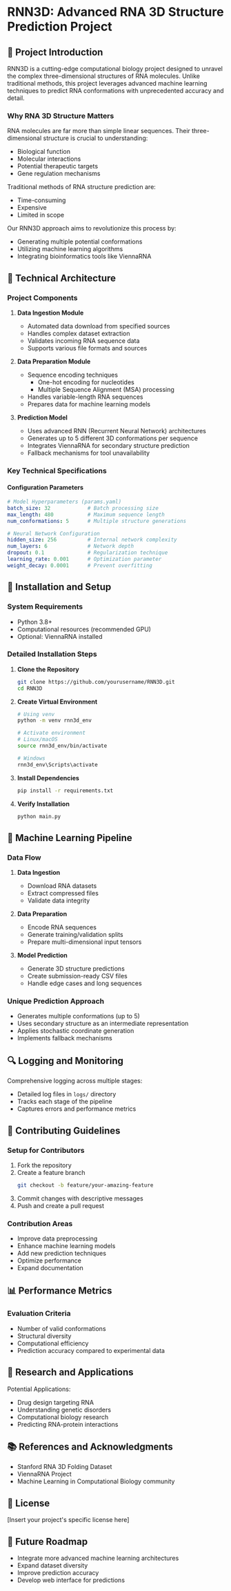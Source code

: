 # RNN3D: Advanced RNA 3D Structure Prediction Project

## 🧬 Project Introduction

RNN3D is a cutting-edge computational biology project designed to unravel the complex three-dimensional structures of RNA molecules. Unlike traditional methods, this project leverages advanced machine learning techniques to predict RNA conformations with unprecedented accuracy and detail.

### Why RNA 3D Structure Matters

RNA molecules are far more than simple linear sequences. Their three-dimensional structure is crucial to understanding:
- Biological function
- Molecular interactions
- Potential therapeutic targets
- Gene regulation mechanisms

Traditional methods of RNA structure prediction are:
- Time-consuming
- Expensive
- Limited in scope

Our RNN3D approach aims to revolutionize this process by:
- Generating multiple potential conformations
- Utilizing machine learning algorithms
- Integrating bioinformatics tools like ViennaRNA

## 🔬 Technical Architecture

### Project Components

1. **Data Ingestion Module**
   - Automated data download from specified sources
   - Handles complex dataset extraction
   - Validates incoming RNA sequence data
   - Supports various file formats and sources

2. **Data Preparation Module**
   - Sequence encoding techniques
     - One-hot encoding for nucleotides
     - Multiple Sequence Alignment (MSA) processing
   - Handles variable-length RNA sequences
   - Prepares data for machine learning models

3. **Prediction Model**
   - Uses advanced RNN (Recurrent Neural Network) architectures
   - Generates up to 5 different 3D conformations per sequence
   - Integrates ViennaRNA for secondary structure prediction
   - Fallback mechanisms for tool unavailability

### Key Technical Specifications

#### Configuration Parameters
```yaml
# Model Hyperparameters (params.yaml)
batch_size: 32            # Batch processing size
max_length: 480           # Maximum sequence length
num_conformations: 5      # Multiple structure generations

# Neural Network Configuration
hidden_size: 256          # Internal network complexity
num_layers: 6             # Network depth
dropout: 0.1              # Regularization technique
learning_rate: 0.001      # Optimization parameter
weight_decay: 0.0001      # Prevent overfitting
```

## 🚀 Installation and Setup

### System Requirements
- Python 3.8+
- Computational resources (recommended GPU)
- Optional: ViennaRNA installed

### Detailed Installation Steps

1. **Clone the Repository**
   ```bash
   git clone https://github.com/yourusername/RNN3D.git
   cd RNN3D
   ```

2. **Create Virtual Environment**
   ```bash
   # Using venv
   python -m venv rnn3d_env
   
   # Activate environment
   # Linux/macOS
   source rnn3d_env/bin/activate
   
   # Windows
   rnn3d_env\Scripts\activate
   ```

3. **Install Dependencies**
   ```bash
   pip install -r requirements.txt
   ```

4. **Verify Installation**
   ```bash
   python main.py
   ```

## 🧠 Machine Learning Pipeline

### Data Flow
1. **Data Ingestion**
   - Download RNA datasets
   - Extract compressed files
   - Validate data integrity

2. **Data Preparation**
   - Encode RNA sequences
   - Generate training/validation splits
   - Prepare multi-dimensional input tensors

3. **Model Prediction**
   - Generate 3D structure predictions
   - Create submission-ready CSV files
   - Handle edge cases and long sequences

### Unique Prediction Approach
- Generates multiple conformations (up to 5)
- Uses secondary structure as an intermediate representation
- Applies stochastic coordinate generation
- Implements fallback mechanisms

## 🔍 Logging and Monitoring

Comprehensive logging across multiple stages:
- Detailed log files in `logs/` directory
- Tracks each stage of the pipeline
- Captures errors and performance metrics

## 🤝 Contributing Guidelines

### Setup for Contributors
1. Fork the repository
2. Create a feature branch
   ```bash
   git checkout -b feature/your-amazing-feature
   ```
3. Commit changes with descriptive messages
4. Push and create a pull request

### Contribution Areas
- Improve data preprocessing
- Enhance machine learning models
- Add new prediction techniques
- Optimize performance
- Expand documentation

## 📊 Performance Metrics

### Evaluation Criteria
- Number of valid conformations
- Structural diversity
- Computational efficiency
- Prediction accuracy compared to experimental data

## 🔬 Research and Applications

Potential Applications:
- Drug design targeting RNA
- Understanding genetic disorders
- Computational biology research
- Predicting RNA-protein interactions

## 📚 References and Acknowledgments
- Stanford RNA 3D Folding Dataset
- ViennaRNA Project
- Machine Learning in Computational Biology community

## 📜 License
[Insert your project's specific license here]

## 🌟 Future Roadmap
- Integrate more advanced machine learning architectures
- Expand dataset diversity
- Improve prediction accuracy
- Develop web interface for predictions
```